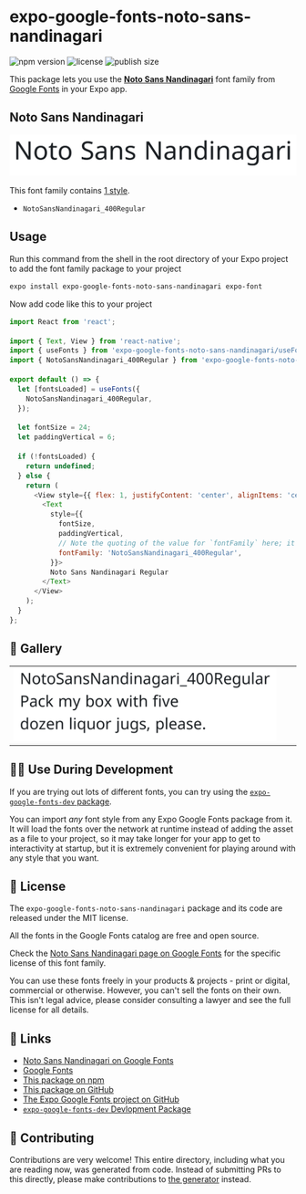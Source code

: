 # expo-google-fonts-noto-sans-nandinagari

![npm version](https://flat.badgen.net/npm/v/expo-google-fonts-noto-sans-nandinagari)
![license](https://flat.badgen.net/github/license/expo/google-fonts)
![publish size](https://flat.badgen.net/packagephobia/install/expo-google-fonts-noto-sans-nandinagari)

This package lets you use the [**Noto Sans Nandinagari**](https://fonts.google.com/specimen/Noto+Sans+Nandinagari) font family from [Google Fonts](https://fonts.google.com/) in your Expo app.

## Noto Sans Nandinagari

![Noto Sans Nandinagari](./font-family.png)

This font family contains [1 style](#-gallery).

- `NotoSansNandinagari_400Regular`

## Usage

Run this command from the shell in the root directory of your Expo project to add the font family package to your project
```sh
expo install expo-google-fonts-noto-sans-nandinagari expo-font
```

Now add code like this to your project
```js
import React from 'react';

import { Text, View } from 'react-native';
import { useFonts } from 'expo-google-fonts-noto-sans-nandinagari/useFonts';
import { NotoSansNandinagari_400Regular } from 'expo-google-fonts-noto-sans-nandinagari/400Regular';

export default () => {
  let [fontsLoaded] = useFonts({
    NotoSansNandinagari_400Regular,
  });

  let fontSize = 24;
  let paddingVertical = 6;

  if (!fontsLoaded) {
    return undefined;
  } else {
    return (
      <View style={{ flex: 1, justifyContent: 'center', alignItems: 'center' }}>
        <Text
          style={{
            fontSize,
            paddingVertical,
            // Note the quoting of the value for `fontFamily` here; it expects a string!
            fontFamily: 'NotoSansNandinagari_400Regular',
          }}>
          Noto Sans Nandinagari Regular
        </Text>
      </View>
    );
  }
};

```

## 🔡 Gallery


||||
|-|-|-|
|![NotoSansNandinagari_400Regular](.//400Regular/NotoSansNandinagari_400Regular.ttf.png)||||


## 👩‍💻 Use During Development

If you are trying out lots of different fonts, you can try using the [`expo-google-fonts-dev` package](https://github.com/freeboub/google-fonts/tree/master/font-packages/dev#readme).

You can import *any* font style from any Expo Google Fonts package from it. It will load the fonts
over the network at runtime instead of adding the asset as a file to your project, so it may take longer
for your app to get to interactivity at startup, but it is extremely convenient
for playing around with any style that you want.

## 📖 License

The `expo-google-fonts-noto-sans-nandinagari` package and its code are released under the MIT license.

All the fonts in the Google Fonts catalog are free and open source.

Check the [Noto Sans Nandinagari page on Google Fonts](https://fonts.google.com/specimen/Noto+Sans+Nandinagari) for the specific license of this font family.

You can use these fonts freely in your products & projects - print or digital, commercial or otherwise. However, you can't sell the fonts on their own. This isn't legal advice, please consider consulting a lawyer and see the full license for all details.

## 🔗 Links

- [Noto Sans Nandinagari on Google Fonts](https://fonts.google.com/specimen/Noto+Sans+Nandinagari)
- [Google Fonts](https://fonts.google.com/)
- [This package on npm](https://www.npmjs.com/package/expo-google-fonts-noto-sans-nandinagari)
- [This package on GitHub](https://github.com/freeboub/google-fonts/tree/master/font-packages/noto-sans-nandinagari)
- [The Expo Google Fonts project on GitHub](https://github.com/freeboub/google-fonts)
- [`expo-google-fonts-dev` Devlopment Package](https://github.com/freeboub/google-fonts/tree/master/font-packages/dev)

## 🤝 Contributing

Contributions are very welcome! This entire directory, including what you are reading now, was generated from code. Instead of submitting PRs to this directly, please make contributions to [the generator](https://github.com/freeboub/google-fonts/tree/master/packages/generator) instead.
